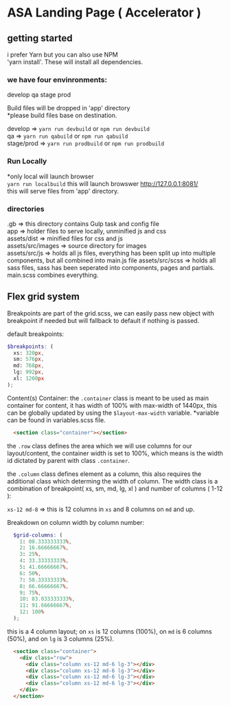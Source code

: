 
# ASA Landing Page ( Accelerator )

## getting started
i prefer Yarn but you can also use NPM  
'yarn install'.  These will install all dependencies. 


### we have four envinronments:
develop
qa
stage
prod

Build files will be dropped in 'app' directory  
*please build files base on destination.  

develop => `yarn run devbuild` or `npm run devbuild`  
qa => `yarn run qabuild` or `npm run qabuild`  
stage/prod => `yarn run prodbuild` or `npm run prodbuild`

### Run Locally
*only local will launch browser  
`yarn run localbuild` 
this will launch browswer http://127.0.0.1:8081/  
this will serve files from 'app' directory.


### directories
.gb => this directory contains Gulp task and config file  
app => holder files to serve locally, unminified js and css  
assets/dist => minified files for css and js  
assets/src/images => source directory for images  
assets/src/js => holds all js files, everything has been split up into multiple components, but all combined into main.js file 
assets/src/scss => holds all sass files, sass has been seperated into components, pages and partials. main.scss combines everything.


## Flex grid system

Breakpoints are part of the grid.scss, we can easily pass new object with breakpoint if needed but will fallback to default if nothing is passed. 

default breakpoints: 
```scss
$breakpoints: (
  xs: 320px,
  sm: 576px,
  md: 768px,
  lg: 992px,
  xl: 1200px
);
```

Content(s) Container: 
the `.container` class is meant to be used as main container for content, it has width of 100% with max-width of 1440px, this can be globally updated by using the `$layout-max-width` variable. *variable can be found in variables.scss file.

```html
  <section class="container"></section>
```

the `.row` class defines the area which we will use columns for our layout/content, the container width is set to 100%, which means is the width id dictated by parent with class `.container`. 

the `.column` class defines element as a column, this also requires the additional class which determing the width of column. The width class is a combination of breakpoint( xs, sm, md, lg, xl ) and number of columns ( 1-12 ): 

`xs-12 md-8` => this is 12 columns in `xs` and 8 columns on `md` and up. 

Breakdown on column width by column number: 
```scss
  $grid-columns: (
    1: 08.333333333%,
    2: 16.66666667%,
    3: 25%,
    4: 33.33333333%,
    5: 41.66666667%,
    6: 50%,
    7: 58.33333333%,
    8: 66.66666667%,
    9: 75%,
    10: 83.033333333%,
    11: 91.66666667%,
    12: 100%
  );
```




this is a 4 column layout; on `xs` is 12 columns (100%), on `md` is 6 columns (50%), and on `lg` is 3 columns (25%).

```html
  <section class="container">
    <div class="row">
      <div class="column xs-12 md-6 lg-3"></div>
      <div class="column xs-12 md-6 lg-3"></div>
      <div class="column xs-12 md-6 lg-3"></div>
      <div class="column xs-12 md-6 lg-3"></div>
    </div>
  </section>
```

